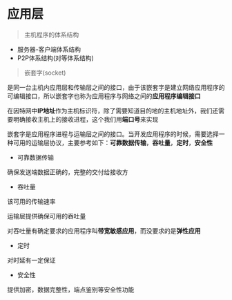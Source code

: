 # 应用层

> 主机程序的体系结构

* 服务器-客户端体系结构
* P2P体系结构(对等体系结构)

> 嵌套字(socket)

是同一台主机内应用层和传输层之间的接口，由于该嵌套字是建立网络应用程序的可编辑接口，所以嵌套字也称为应用程序与网络之间的**应用程序编辑接口**

在因特网中**IP地址**作为主机标识符，除了需要知道目的地的主机地址外，我们还需要明确接收主机上的接收进程，这个我们用**端口号**来实现

嵌套字是应用程序进程与运输层之间的接口。当开发应用程序的时候，需要选择一种可用的运输层协议，主要参考如下：**可靠数据传输**，**吞吐量**，**定时**，**安全性**

* 可靠数据传输

确保发送端数据正确的，完整的交付给接收方

* 吞吐量

该可用的传输速率

运输层提供确保可用的吞吐量

对吞吐量有确定要求的应用程序叫**带宽敏感应用**，而没要求的是**弹性应用**

* 定时

对时延有一定保证

* 安全性

提供加密，数据完整性，端点鉴别等安全性功能

